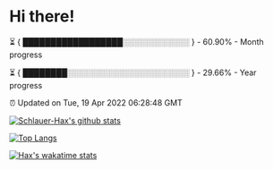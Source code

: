 # Hi there!

⏳ { ██████████████████░░░░░░░░░░░░ } - 60.90% - Month progress

⏳ { ████████░░░░░░░░░░░░░░░░░░░░░░ } - 29.66% - Year progress

⏰ Updated on Tue, 19 Apr 2022 06:28:48 GMT


[![Schlauer-Hax's github stats](https://github-readme-stats.vercel.app/api?username=Schlauer-Hax&show_icons=true&theme=dark&count_private=true)](https://github.com/Schlauer-Hax)


[![Top Langs](https://github-readme-stats.vercel.app/api/top-langs/?username=Schlauer-Hax&layout=compact&theme=dark)](https://github.com/Schlauer-Hax?tab=repositories)


[![Hax's wakatime stats](https://github-readme-stats.vercel.app/api/wakatime?username=Hax&theme=dark)](https://wakatime.com/@Hax)

